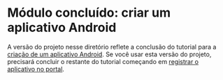 # <a name="completed-module-create-an-android-app"></a>Módulo concluído: criar um aplicativo Android

A versão do projeto nesse diretório reflete a conclusão do tutorial para a [criação de um aplicativo Android](https://docs.microsoft.com/graph/tutorials/android?tutorial-step=1). Se você usar esta versão do projeto, precisará concluir o restante do tutorial começando em [registrar o aplicativo no portal](https://docs.microsoft.com/graph/tutorials/android?tutorial-step=2).